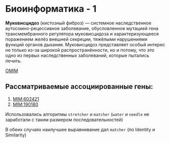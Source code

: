 # Биоинформатика - 1

**Муковисцидоз** (кистозный фиброз) — системное наследственное аутосомно-рецессивное заболевание, обусловленное мутацией гена трансмембранного регулятора муковисцидоза и характеризующееся поражением желёз внешней секреции, тяжёлыми нарушениями функций органов дыхания. Муковисцидоз представляет особый интерес не только из-за широкой распространённости, но и потому, что это одно из первых наследственных заболеваний, которые пытались лечить.

[OMIM](https://omim.org/entry/219700)


## Рассматриваемые ассоциированные гены:
1. [MIM:602421](https://www.ncbi.nlm.nih.gov/gene/1080)
1. [MIM:190180](https://www.ncbi.nlm.nih.gov/gene/7040)

Использовались алгоритмы `stretcher` и `matcher` (`water` и `needle` не заработали с таким размером последовательностей)

В обеих случаях наилучшее выравнивание дал `matcher` (по Identity и Similarity)